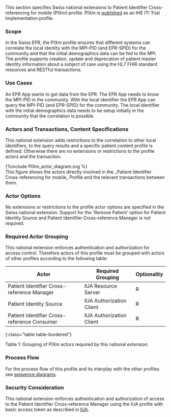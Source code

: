 This section specifies Swiss national extensions to Patient Identifier Cross-referencing for mobile (PIXm) profile. PIXm is [published](https://profiles.ihe.net/ITI/PIXm/index.html) as an IHE ITI Trial Implementation profile.

###	Scope  
In the Swiss EPR, the PIXm profile ensures that different systems can correlate the local identity with the MPI-PID (and EPR-SPID) for the community and that the initial demographics data can be fed to the MPI. The profile supports creation, update and deprecation of patient master identity information about a subject of care using the HL7 FHIR standard resources and RESTful transactions.

###	Use Cases  
An EPR App wants to get data from the EPR. The EPR App needs to know the MPI-PID in the community. With the local 
identifier the EPR App can query the MPI-PID (and EPR-SPID) for the community. The local identifier with the initial 
demographics data needs to be setup initially in the community that the correlation is possible.

###	Actors and Transactions, Content Specifications  
This national extension adds restrictions to the correlation to other local identifiers, to the query results and a specific patient content profile is defined. Otherwise there are no extensions or restrictions to the profile actors and the transaction. 

<div>
{%include PIXm_actor_diagram.svg %}
</div>
This figure shows the actors directly involved in the _Patient Identifier Cross-referencing for mobile_ Profile and 
the relevant transactions between them.

### Actor Options  
No extensions or restrictions to the profile actor options are specified in the Swiss national extension. Support for the 'Remove Patient' option for Patient Identity Source and Patient Identifier Cross-reference Manager is not required. 

### Required Actor Grouping  
This national extension enforces authentication and authorization for access control. Therefore actors of this profile must be grouped with actors of other profiles according to the following table: 

| Actor                                         | Required Grouping         | Optionality |
|-----------------------------------------------|---------------------------|-------------|
| Patient Identifier   Cross-reference Manager  | IUA Resource Server       | R           |
| Patient Identity Source                       | IUA Authorization Client  | R           |
| Patient Identifier Cross-reference Consumer   | IUA Authorization Client  | R           |
{:class="table table-bordered"}

<figcaption ID="1">Table 1: Grouping of PIXm actors required by this national extension. </figcaption>

###	Process Flow
For the process flow of this profile and its interplay with the other profiles see [sequence diagrams](sequencediagrams.html). 

###	Security Consideration
This national extension enforces authentication and authorization of access to the Patient Identifier Cross-reference Manager using the IUA profile with basic access token as described in [IUA](iti-71.html).
